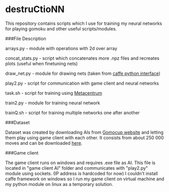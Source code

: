 # destruCtioNN

This repository contains scripts which I use for training my neural networks for playing gomoku and other useful scripts/modules.

###File Description

arrays.py - module with operations with 2d over array

concat_stats.py	- script which concatenates more .npz files and recreates plots (useful when finetuning nets)

draw_net.py	- module for drawing nets (taken from [caffe python interface](http://caffe.berkeleyvision.org/tutorial/interfaces.html))

play2.py - script for communication with game client and neural networks	

task.sh	- script for training using [Metacentrum](https://metavo.metacentrum.cz/en/)

train2.py - module for training neural network

trainQ.sh - script for training multiple networks one after another

###Dataset

Dataset was created by downloading AIs from [Gomocup website](http//:www.gomocup.org>) and letting them play using game client with each other. It consists from about 250 000 moves and can be downloaded [here](https://www.dropbox.com/s/atf2ts20nqeymno/boards2.npz?dl=0).

###Game client

The game client runs on windows and requires .exe file as AI. This file is located in "game client AI" folder and communicates with "play2.py" module using sockets. (IP address is hardcoded for now) I couldn't install caffe framework on windows so I run my game client on virtual machine and my python module on linux as a temporary solution.
